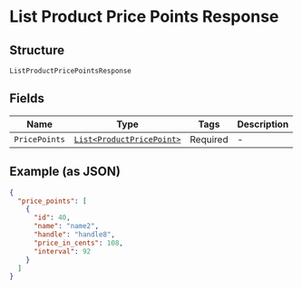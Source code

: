 
# List Product Price Points Response

## Structure

`ListProductPricePointsResponse`

## Fields

| Name | Type | Tags | Description |
|  --- | --- | --- | --- |
| `PricePoints` | [`List<ProductPricePoint>`](../../doc/models/product-price-point.md) | Required | - |

## Example (as JSON)

```json
{
  "price_points": [
    {
      "id": 40,
      "name": "name2",
      "handle": "handle8",
      "price_in_cents": 108,
      "interval": 92
    }
  ]
}
```

